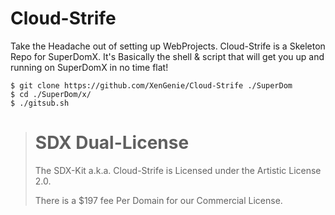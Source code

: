 Cloud-Strife
============
Take the Headache out of setting up WebProjects.
Cloud-Strife is a Skeleton Repo for SuperDomX. It's Basically the shell & script that will get you up and running on SuperDomX in no time flat!

    $ git clone https://github.com/XenGenie/Cloud-Strife ./SuperDom
    $ cd ./SuperDom/x/
    $ ./gitsub.sh

> SDX Dual-License
> ===
> The SDX-Kit a.k.a. Cloud-Strife is Licensed under the Artistic License 2.0.
>
> There is a $197 fee Per Domain for our Commercial License.
